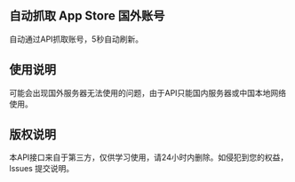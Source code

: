 ## 自动抓取 App Store 国外账号

自动通过API抓取账号，5秒自动刷新。

## 使用说明

可能会出现国外服务器无法使用的问题，由于API只能国内服务器或中国本地网络使用。

## 版权说明

本API接口来自于第三方，仅供学习使用，请24小时内删除。如侵犯到您的权益，lssues 提交说明。

